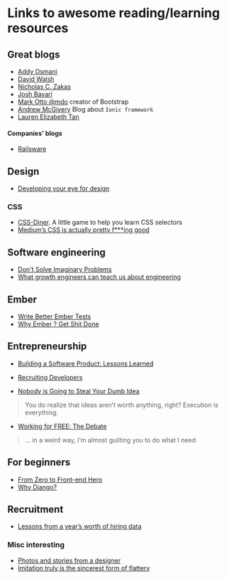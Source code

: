 # Links to awesome reading/learning resources

## Great blogs

- [Addy Osmani](https://addyosmani.com/blog/)
- [David Walsh](https://davidwalsh.name/)
- [Nicholas C. Zakas](https://www.nczonline.net/)
- [Josh Bavari](http://jbavari.github.io/)
- [Mark Otto @mdo](http://markdotto.com/) creator of Bootstrap
- [Andrew McGivery](http://mcgivery.com/) Blog about `Ionic framework`
- [Lauren Elizabeth Tan](https://medium.com/@sugarpirate)

#### Companies' blogs
- [Railsware](http://railsware.com/blog/)

## Design
- [Developing your eye for design](https://medium.com/@JonathanZWhite/developing-your-eye-for-design-cce944bbeae4#.ydt6akf0u)

### CSS
- [CSS-Diner](http://flukeout.github.io/). A little game to help you learn CSS selectors
- [Medium’s CSS is actually pretty f***ing good](https://medium.com/@fat/mediums-css-is-actually-pretty-fucking-good-b8e2a6c78b06#.uxiui4b96)

## Software engineering
- [Don't Solve Imaginary Problems](https://www.nczonline.net/newsletter/archive/f0e1d724dd/)
- [What growth engineers can teach us about engineering](https://medium.freecodecamp.com/what-growth-engineers-can-teach-us-about-engineering-f8bd38516e3e#.nlj0y8ige)

## Ember
- [Write Better Ember Tests](https://medium.com/@jonpitch/write-better-ember-tests-d2e22fb76bf2#.vw094zchz)
- [Why Ember ? Get Shit Done](https://emberway.io/ember-get-shit-done-36383c2ccc53#.f432kt8ad)

## Entrepreneurship
- [Building a Software Product: Lessons Learned](https://medium.com/@jonpitch/building-a-software-product-colon-lessons-learned-2d4e61cea6ea#.j94hdwqyj)
- [Recruiting Developers](https://medium.com/@jonpitch/recruiting-developers-b8114cec6c54#.oc0ao2r7x)

- [Nobody is Going to Steal Your Dumb Idea](https://medium.com/@jonpitch/nobody-is-going-to-steal-your-dumb-idea-3e85c8d66e44#.ohpgxwx01)
> You do realize that ideas aren’t worth anything, right? Execution is everything.

- [Working for FREE: The Debate](http://www.garyvaynerchuk.com/working-for-free-the-debate/)
> ... in a weird way, I’m almost guilting you to do what I need

## For beginners
- [From Zero to Front-end Hero](https://medium.freecodecamp.com/from-zero-to-front-end-hero-part-1-7d4f7f0bff02#.ntk6n3au9)
- [Why Django?](https://www.codeschool.com/blog/2016/08/03/why-django/)

## Recruitment
- [Lessons from a year’s worth of hiring data](https://medium.freecodecamp.com/lessons-from-a-years-worth-of-hiring-data-dacf4e7668d4#.bh6hiyp81)

### Misc interesting
- [Photos and stories from a designer](https://medium.freecodecamp.com/photos-and-stories-from-a-designer-5ee97750ae5#.h0peaixjo)
- [Imitation truly is the sincerest form of flattery](http://www.adhamdannaway.com/blog/web-design/imitation-truly-is-the-sincerest-form-of-flattery)
